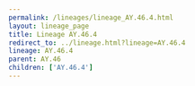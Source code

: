 ```yaml
---
permalink: /lineages/lineage_AY.46.4.html
layout: lineage_page
title: Lineage AY.46.4
redirect_to: ../lineage.html?lineage=AY.46.4
lineage: AY.46.4
parent: AY.46
children: ['AY.46.4']
---
```

